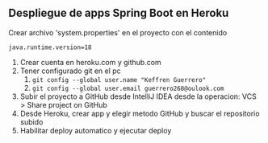 ## Despliegue de apps Spring Boot en Heroku

Crear archivo 'system.properties' en el proyecto con el contenido

```
java.runtime.version=18
```


1. Crear cuenta en heroku.com y github.com
2. Tener configurado git en el pc
   1. `git config --global user.name "Keffren Guerrero"`
   2. `git config --global user.email guerrero268@oulook.com`
3. Subir el proyecto a GitHub desde IntelliJ IDEA desde la operacion: VCS > Share project on GitHub
4. Desde Heroku, crear app y elegir metodo GitHub y buscar el repositorio subido
5. Habilitar deploy automatico y ejecutar deploy